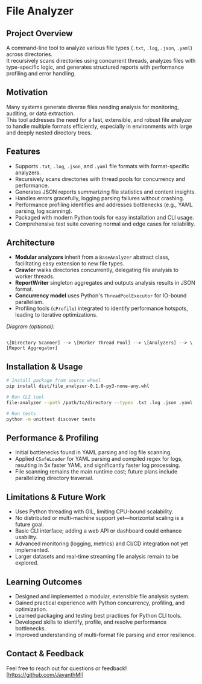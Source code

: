 # File Analyzer

## Project Overview
A command-line tool to analyze various file types (`.txt`, `.log`, `.json`, `.yaml`) across directories.  
It recursively scans directories using concurrent threads, analyzes files with type-specific logic, and generates structured reports with performance profiling and error handling.

## Motivation
Many systems generate diverse files needing analysis for monitoring, auditing, or data extraction.  
This tool addresses the need for a fast, extensible, and robust file analyzer to handle multiple formats efficiently, especially in environments with large and deeply nested directory trees.

## Features
- Supports `.txt`, `.log`, `.json`, and `.yaml` file formats with format-specific analyzers.  
- Recursively scans directories with thread pools for concurrency and performance.  
- Generates JSON reports summarizing file statistics and content insights.  
- Handles errors gracefully, logging parsing failures without crashing.  
- Performance profiling identifies and addresses bottlenecks (e.g., YAML parsing, log scanning).  
- Packaged with modern Python tools for easy installation and CLI usage.  
- Comprehensive test suite covering normal and edge cases for reliability.

## Architecture
- **Modular analyzers** inherit from a `BaseAnalyzer` abstract class, facilitating easy extension to new file types.  
- **Crawler** walks directories concurrently, delegating file analysis to worker threads.  
- **ReportWriter** singleton aggregates and outputs analysis results in JSON format.  
- **Concurrency model** uses Python's `ThreadPoolExecutor` for IO-bound parallelism.  
- Profiling tools (`cProfile`) integrated to identify performance hotspots, leading to iterative optimizations.

*Diagram (optional):*  
```

\[Directory Scanner] --> \[Worker Thread Pool] --> \[Analyzers] --> \[Report Aggregator]

````

## Installation & Usage
```bash
# Install package from source wheel
pip install dist/file_analyzer-0.1.0-py3-none-any.whl

# Run CLI tool
file-analyzer --path /path/to/directory --types .txt .log .json .yaml

# Run tests
python -m unittest discover tests
````

## Performance & Profiling

* Initial bottlenecks found in YAML parsing and log file scanning.
* Applied `CSafeLoader` for YAML parsing and compiled regex for logs, resulting in 5x faster YAML and significantly faster log processing.
* File scanning remains the main runtime cost; future plans include parallelizing directory traversal.

## Limitations & Future Work

* Uses Python threading with GIL, limiting CPU-bound scalability.
* No distributed or multi-machine support yet—horizontal scaling is a future goal.
* Basic CLI interface; adding a web API or dashboard could enhance usability.
* Advanced monitoring (logging, metrics) and CI/CD integration not yet implemented.
* Larger datasets and real-time streaming file analysis remain to be explored.

## Learning Outcomes

* Designed and implemented a modular, extensible file analysis system.
* Gained practical experience with Python concurrency, profiling, and optimization.
* Learned packaging and testing best practices for Python CLI tools.
* Developed skills to identify, profile, and resolve performance bottlenecks.
* Improved understanding of multi-format file parsing and error resilience.

## Contact & Feedback

Feel free to reach out for questions or feedback!
\[https://github.com/JayanthMl]



